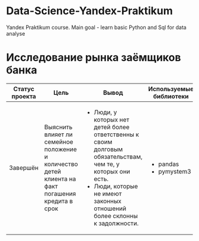 # Data-Science-Yandex-Praktikum
Yandex Praktikum course. Main goal - learn basic Python and Sql for data analyse
# Исследование рынка заёмщиков банка
Статус проекта | Цель | Вывод | Используемые библиотеки
------------- |---------------- | ---------------- | -----------------------
Завершён | Выяснить  влияет ли семейное положение и количество детей клиента на факт погашения кредита в срок | <ul><li>Люди, у которых нет детей более ответственны к своим долговым обязательствам, чем те, у которых они есть.</li><li>Люди, которые не имеют законных отношений более склонны к задолжности.</li>  | <ul><li>pandas</li><li>pymystem3</li>

